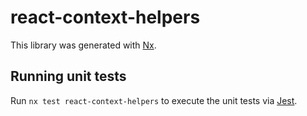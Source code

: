 # react-context-helpers

This library was generated with [Nx](https://nx.dev).

## Running unit tests

Run `nx test react-context-helpers` to execute the unit tests via [Jest](https://jestjs.io).
